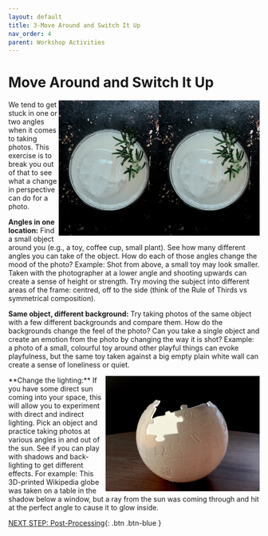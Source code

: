 ```yaml
---
layout: default
title: 3-Move Around and Switch It Up
nav_order: 4
parent: Workshop Activities
---
```

# Move Around and Switch It Up
<img src="images//photo-move-01.jpeg" style="float:right;width:201.6px;height:270.72px;" alt=photo examples><img src="images//photo-move-01.jpeg" style="float:right;width:201.6px;height:270.72px;" alt=photo examples> 
We tend to get stuck in one or two angles when it comes to taking photos. This exercise is to break you out of that to see what a change in perspective can do for a photo.

**Angles in one location:** Find a small object around you (e.g., a toy, coffee cup, small plant). See how many different angles you can take of the object. How do each of those angles change the mood of the photo? Example:  Shot from above, a small toy may look smaller. Taken with the photographer at a lower angle and shooting upwards can create a sense of height or strength. Try moving the subject into different areas of the frame: centred, off to the side (think of the Rule of Thirds vs symmetrical composition). 

**Same object, different background:** Try taking photos of the same object with a few different backgrounds and compare them. How do the backgrounds change the feel of the photo? Can you take a single object and create an emotion from the photo by changing the way it is shot? Example: a photo of a small, colourful toy around other playful things can evoke playfulness, but the same toy taken against a big empty plain white wall can create a sense of loneliness or quiet.

<img src="images//photo-move-03.jpeg" style="float:right;width:309px;height:231px;" alt=photo examples> 
**Change the lighting:** If you have some direct sun coming into your space, this will allow you to experiment with direct and indirect lighting. Pick an object and practice taking photos at various angles in and out of the sun. See if you can play with shadows and back-lighting to get different effects. For example: This 3D-printed Wikipedia globe was taken on a table in the shadow below a window, but a ray from the sun was coming through and hit at the perfect angle to cause it to glow inside. 

[NEXT STEP: Post-Processing](post-processing.html){: .btn .btn-blue }
